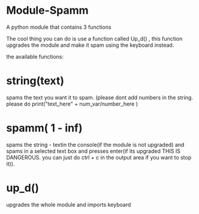 # Module-Spamm
A python module that contains 3 functions

The cool thing you can do is use a function called Up_d() , this function upgrades the module and make it spam using the keyboard instead.

the available functions:

# string(text) 

spams the text you want it to spam. (please dont add numbers in the string. please do print("text_here" + num_var/number_here )

# spamm( 1 - inf) 

spams the string - textin the console(if the module is not upgraded)  and spams in a selected text box and presses enter(if its upgraded THIS IS DANGEROUS. you can just do ctrl + c in the output area if you want to stop it)).

# up_d() 

upgrades the whole module and imports keyboard
